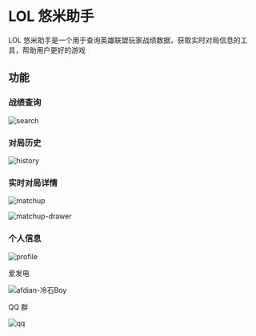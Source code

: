 # LOL 悠米助手

LOL 悠米助手是一个用于查询英雄联盟玩家战绩数据，获取实时对局信息的工具，帮助用户更好的游戏

## 功能


### 战绩查询


![search](https://user-images.githubusercontent.com/18013127/169644827-7b57a5a8-c10c-46b8-86fe-e388d81a92bb.png)


### 对局历史


![history](https://user-images.githubusercontent.com/18013127/169644822-f1943cff-5684-40d0-8a16-f1c8a83ed5b5.png)


### 实时对局详情

![matchup](https://user-images.githubusercontent.com/18013127/169644807-d08d366b-aa8d-4f2f-a6d8-4744499d5190.png)


![matchup-drawer](https://user-images.githubusercontent.com/18013127/169644819-c10699ea-63af-40be-bcce-470b782d6279.png)

### 个人信息

![profile](https://user-images.githubusercontent.com/18013127/169644834-46974ac5-ab98-4381-81e1-788b82764d1e.png)

爱发电

![afdian-冷石Boy](https://user-images.githubusercontent.com/18013127/169644889-83ad3260-396e-4cd1-8456-2588e55b82ad.jpg)

QQ 群

![qq](https://user-images.githubusercontent.com/18013127/169644850-fc17929c-1c2b-445e-a077-7856223bf6a7.png)
